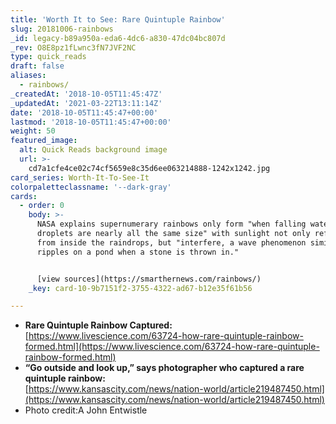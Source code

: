 ```yaml
---
title: 'Worth It to See: Rare Quintuple Rainbow'
slug: 20181006-rainbows
_id: legacy-b89a950a-eda6-4dc6-a830-47dc04bc807d
_rev: O8E8pz1fLwnc3fN7JVF2NC
type: quick_reads
draft: false
aliases:
  - rainbows/
_createdAt: '2018-10-05T11:45:47Z'
_updatedAt: '2021-03-22T13:11:14Z'
date: '2018-10-05T11:45:47+00:00'
lastmod: '2018-10-05T11:45:47+00:00'
weight: 50
featured_image:
  alt: Quick Reads background image
  url: >-
    cd7a1cfe4ce02c74cf5659e8c35d6ee063214888-1242x1242.jpg
card_series: Worth-It-To-See-It
colorpaletteclassname: '--dark-gray'
cards:
  - order: 0
    body: >-
      NASA explains supernumerary rainbows only form "when falling water
      droplets are nearly all the same size" with sunlight not only reflecting
      from inside the raindrops, but "interfere, a wave phenomenon similar to
      ripples on a pond when a stone is thrown in."


      [view sources](https://smarthernews.com/rainbows/)
    _key: card-10-9b7151f2-3755-4322-ad67-b12e35f61b56

---
```

* **Rare Quintuple Rainbow Captured:**  
[https://www.livescience.com/63724-how-rare-quintuple-rainbow-formed.html](https://www.livescience.com/63724-how-rare-quintuple-rainbow-formed.html)
* **“Go outside and look up,” says photographer who captured a rare quintuple rainbow:**  
[https://www.kansascity.com/news/nation-world/article219487450.html](https://www.kansascity.com/news/nation-world/article219487450.html)
* Photo credit:A John Entwistle
